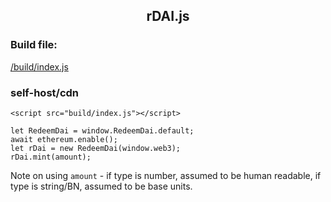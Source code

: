  <div align="center">
  <h2>rDAI.js</h2> 
</div>

### Build file:
[/build/index.js](/build/index.js)

### self-host/cdn
```
<script src="build/index.js"></script>

let RedeemDai = window.RedeemDai.default;
await ethereum.enable();
let rDai = new RedeemDai(window.web3);
rDai.mint(amount);
```

Note on using `amount` - if type is number, assumed to be human readable, if type is string/BN, assumed to be base units.

